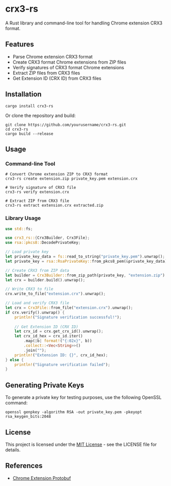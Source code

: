 # crx3-rs

A Rust library and command-line tool for handling Chrome extension CRX3 format.

## Features

- Parse Chrome extension CRX3 format
- Create CRX3 format Chrome extensions from ZIP files
- Verify signatures of CRX3 format Chrome extensions
- Extract ZIP files from CRX3 files
- Get Extension ID (CRX ID) from CRX3 files

## Installation

```
cargo install crx3-rs
```

Or clone the repository and build:

```
git clone https://github.com/yourusername/crx3-rs.git
cd crx3-rs
cargo build --release
```

## Usage

### Command-line Tool

```
# Convert Chrome extension ZIP to CRX3 format
crx3-rs create extension.zip private_key.pem extension.crx

# Verify signature of CRX3 file
crx3-rs verify extension.crx

# Extract ZIP from CRX3 file
crx3-rs extract extension.crx extracted.zip
```

### Library Usage

```rust
use std::fs;

use crx3_rs::{Crx3Builder, Crx3File};
use rsa::pkcs8::DecodePrivateKey;

// Load private key
let private_key_data = fs::read_to_string("private_key.pem").unwrap();
let private_key = rsa::RsaPrivateKey::from_pkcs8_pem(&private_key_data).unwrap();

// Create CRX3 from ZIP data
let builder = Crx3Builder::from_zip_path(private_key, "extension.zip").unwrap();
let crx = builder.build().unwrap();

// Write CRX3 to file
crx.write_to_file("extension.crx").unwrap();

// Load and verify CRX3 file
let crx = Crx3File::from_file("extension.crx").unwrap();
if crx.verify().unwrap() {
    println!("Signature verification successful!");
    
    // Get Extension ID (CRX ID)
    let crx_id = crx.get_crx_id().unwrap();
    let crx_id_hex = crx_id.iter()
        .map(|b| format!("{:02x}", b))
        .collect::<Vec<String>>()
        .join("");
    println!("Extension ID: {}", crx_id_hex);
} else {
    println!("Signature verification failed");
}
```

## Generating Private Keys

To generate a private key for testing purposes, use the following OpenSSL command:

```
openssl genpkey -algorithm RSA -out private_key.pem -pkeyopt rsa_keygen_bits:2048
```

## License

This project is licensed under the [MIT License](LICENSE) - see the LICENSE file for details.

## References

- [Chrome Extension Protobuf](https://raw.githubusercontent.com/chromium/chromium/main/components/crx_file/crx3.proto)
